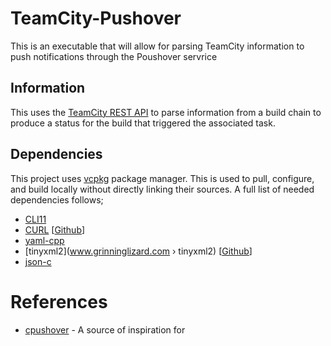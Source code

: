 # TeamCity-Pushover
This is an executable that will allow for parsing TeamCity information to push notifications through the Poushover servrice

## Information
This uses the [TeamCity REST API](https://www.jetbrains.com/help/teamcity/rest-api.html) to parse information from a build chain to produce a status for the build that triggered the associated task.

## Dependencies
This project uses [vcpkg](https://github.com/microsoft/vcpkg) package manager. This is used to pull, configure, and build locally without directly linking their sources. A full list of needed dependencies follows;
* [CLI11](https://github.com/CLIUtils/CLI11)
* [CURL](https://curl.haxx.se/libcurl/) [[Github](https://github.com/curl/curl)]
* [yaml-cpp](https://github.com/jbeder/yaml-cpp)
* [tinyxml2](www.grinninglizard.com › tinyxml2) [[Github](https://github.com/leethomason/tinyxml2)]
* [json-c](https://github.com/json-c/json-c)

# References
* [cpushover](https://github.com/cbjartli/cpushover) - A source of inspiration for 